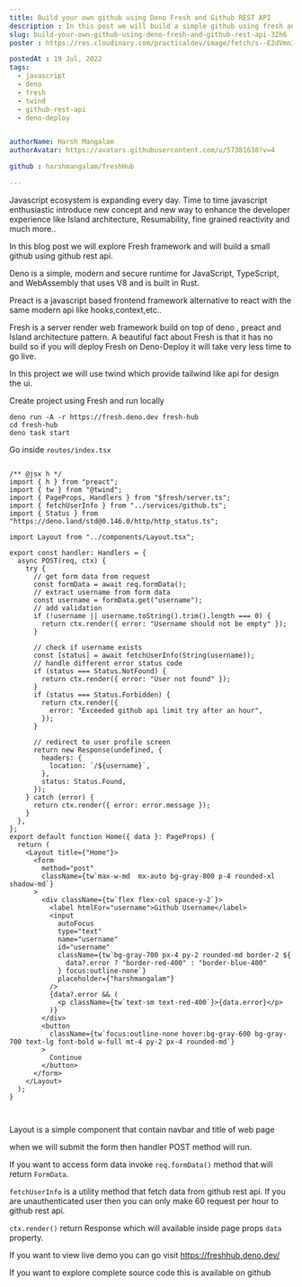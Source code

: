 ```yaml
---
title: Build your own github using Deno Fresh and Github REST API
description : In this post we will build a simple github using fresh and github rest api.
slug: build-your-own-github-using-deno-fresh-and-github-rest-api-32h6
poster : https://res.cloudinary.com/practicaldev/image/fetch/s--E2dVmnIB--/c_imagga_scale,f_auto,fl_progressive,h_420,q_auto,w_1000/https://dev-to-uploads.s3.amazonaws.com/uploads/articles/lwrjlidkua2wn0ggd2l8.png

postedAt : 19 Jul, 2022
tags: 
  - javascript
  - deno
  - fresh
  - twind
  - github-rest-api
  - deno-deploy


authorName: Harsh Mangalam
authorAvatar: https://avatars.githubusercontent.com/u/57381638?v=4

github : harshmangalam/freshHub

---
```



Javascript ecosystem is expanding every day. Time to time javascript enthusiastic introduce new concept and new way to enhance the developer experience like Island architecture, Resumability, fine grained reactivity and much more..

In this blog post we will explore Fresh framework and will build a small github using github rest api.

Deno is a simple, modern and secure runtime for JavaScript, TypeScript, and WebAssembly that uses V8 and is built in Rust.

Preact is a javascript based frontend framework alternative to react with the same modern api like hooks,context,etc..


Fresh is a server render web framework build on top of deno , preact and Island architecture pattern.
A beautiful fact about Fresh is that it has no build so if you will deploy Fresh on Deno-Deploy it will take very less time to go live. 

In this project we will use twind which provide tailwind like api for design the ui.

Create project using Fresh and run locally

```
deno run -A -r https://fresh.deno.dev fresh-hub
cd fresh-hub
deno task start

```

Go inside `routes/index.tsx`

```tsx

/** @jsx h */
import { h } from "preact";
import { tw } from "@twind";
import { PageProps, Handlers } from "$fresh/server.ts";
import { fetchUserInfo } from "../services/github.ts";
import { Status } from "https://deno.land/std@0.146.0/http/http_status.ts";

import Layout from "../components/Layout.tsx";

export const handler: Handlers = {
  async POST(req, ctx) {
    try {
      // get form data from request
      const formData = await req.formData();
      // extract username from form data
      const username = formData.get("username");
      // add validation
      if (!username || username.toString().trim().length === 0) {
        return ctx.render({ error: "Username should not be empty" });
      }

      // check if username exists
      const [status] = await fetchUserInfo(String(username));
      // handle different error status code
      if (status === Status.NotFound) {
        return ctx.render({ error: "User not found" });
      }
      if (status === Status.Forbidden) {
        return ctx.render({
          error: "Exceeded github api limit try after an hour",
        });
      }

      // redirect to user profile screen
      return new Response(undefined, {
        headers: {
          location: `/${username}`,
        },
        status: Status.Found,
      });
    } catch (error) {
      return ctx.render({ error: error.message });
    }
  },
};
export default function Home({ data }: PageProps) {
  return (
    <Layout title={"Home"}>
      <form
        method="post"
        className={tw`max-w-md  mx-auto bg-gray-800 p-4 rounded-xl shadow-md`}
      >
        <div className={tw`flex flex-col space-y-2`}>
          <label htmlFor="username">Github Username</label>
          <input
            autoFocus
            type="text"
            name="username"
            id="username"
            className={tw`bg-gray-700 px-4 py-2 rounded-md border-2 ${
              data?.error ? "border-red-400" : "border-blue-400"
            } focus:outline-none`}
            placeholder={"harshmangalam"}
          />
          {data?.error && (
            <p className={tw`text-sm text-red-400`}>{data.error}</p>
          )}
        </div>
        <button
          className={tw`focus:outline-none hover:bg-gray-600 bg-gray-700 text-lg font-bold w-full mt-4 py-2 px-4 rounded-md`}
        >
          Continue
        </button>
      </form>
    </Layout>
  );
}



```


Layout is a simple component that contain navbar and title of web page


when we will submit the form then handler POST method will run.

If you want to access form data invoke `req.formData()` method that will return `FormData`.

`fetchUserInfo` is a utility method that fetch data from github rest api. If you are unauthenticated user then you can only make 60 request per hour to github rest api.

`ctx.render()` return Response which will available inside page props `data` property.

If you want to view live demo you can go visit https://freshhub.deno.dev/

If you want to explore complete source code this is available on github






